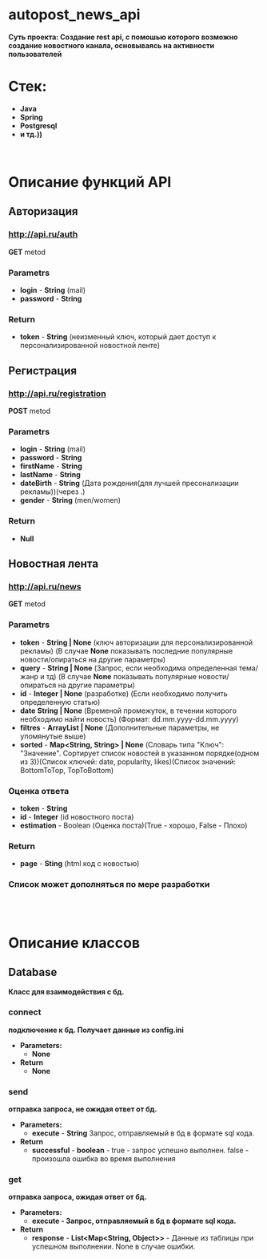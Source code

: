# autopost_news_api
**Суть проекта: Создание rest api, с помошью которого возможно создание новостного канала, основываясь на активности пользователей**

# Стек:
- **Java**
- **Spring**
- **Postgresql**
- **и тд.))**

<br>

# Описание функций API

## Авторизация
### http://api.ru/auth
**GET** metod

### Parametrs
- **login** - **String** (mail)
- **password** - **String**
### Return
- **token** - **String** (неизменный ключ, который дает доступ к персонализированной новостной ленте)

## Регистрация
### http://api.ru/registration
**POST** metod

### Parametrs
- **login** - **String** (mail)
- **password** - **String**
- **firstName** - **String**
- **lastName** - **String**
- **dateBirth** - **String** (Дата рождения(для лучшей пресонализации рекламы))(через .)
- **gender** - **String** (men/women)
### Return 
- **Null**

## Новостная лента
### http://api.ru/news
**GET** metod

### Parametrs
- **token** - **String | None** (ключ авторизации для персонализированной рекламы) (В случае **None** показывать последние популярные новости/опираться на другие параметры)
- **query** - **String | None** (Запрос, если необходима определенная тема/жанр и тд) (В случае **None** показывать популярные новости/опираться на другие параметры)
- **id** - **Integer | None** (разработке) (Если необходимо получить определенную статью)
- **date** **String | None** (Временой промежуток, в течении которого необходимо найти новость) (Формат: dd.mm.yyyy-dd.mm.yyyy)
- **filtres** - **ArrayList<String> | None** (Дополнительные параметры, не упомянутые выше)
- **sorted** - **Map<String, String> | None** (Словарь типа "Ключ": "Значение". Сортирует список новостей в указанном порядке(одном из 3))(Список ключей: date, popularity, likes)(Список значений: BottomToTop, TopToBottom)
### Оценка ответа
- **token** - **String**
- **id** - **Integer** (id новостного поста)
- **estimation** - Boolean (Оценка поста)(True - хорошо, False - Плохо)
### Return
- **page** - **Sting** (html код с новостью) 
### Список может дополняться по мере разработки

<br><br>

# Описание классов
## Database
**Класс для взаимодействия с бд.**
### connect
**подключение к бд. Получает данные из config.ini**
- **Parameters:**
    - **None**
- **Return**
    - **None**
### send 
**отправка запроса, не ожидая ответ от бд.**
- **Parameters:**
    - **execute** - **String** Запрос, отправляемый в бд в формате sql кода.
- **Return**
    - **successful** - **boolean** - true - запрос успешно выполнен. false - произошла ошибка во время выполнения
### get
**отправка запроса, ожидая ответ от бд.**
- **Parameters:**
    - **execute - Запрос, отправляемый в бд в формате sql кода.**
- **Return**
    - **response** - **List<Map<String, Object>>** - Данные из таблицы при успешном выполнении. None в случае ошибки.